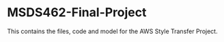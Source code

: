 # MSDS462-Final-Project
This contains the files, code and model for the AWS Style Transfer Project.

